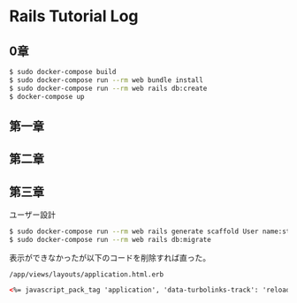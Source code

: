 # Rails Tutorial Log

## 0章

```bash
$ sudo docker-compose build
$ sudo docker-compose run --rm web bundle install
$ sudo docker-compose run --rm web rails db:create
$ docker-compose up
```

## 第一章

## 第二章

## 第三章

ユーザー設計

```bash
$ sudo docker-compose run --rm web rails generate scaffold User name:string email:string
$ sudo docker-compose run --rm web rails db:migrate
```



表示ができなかったが以下のコードを削除すれば直った。

`/app/views/layouts/application.html.erb`

```html
<%= javascript_pack_tag 'application', 'data-turbolinks-track': 'reload' %>
```



